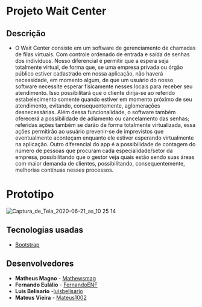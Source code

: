 # Projeto Wait Center
## Descrição
* O Wait Center consiste em um software de gerenciamento de chamadas de filas virtuais. Com controle ordenado de entrada e saída de senhas dos indivíduos. Nosso diferencial é permitir que a espera seja totalmente virtual, de forma que, se uma empresa privada ou órgão público estiver cadastrado em nossa aplicação, não haverá necessidade, em momento algum, de que um usuário do nosso software necessite esperar fisicamente nesses locais para receber seu atendimento. Isso possibilitará que o cliente dirija-se ao referido estabelecimento somente quando estiver em momento próximo de seu atendimento, evitando, consequentemente, aglomerações desnecessárias. Além dessa funcionalidade, o software também oferecerá a possibilidade de adiamento ou cancelamento das senhas; referidas ações também se darão de forma totalmente virtualizada, essa ações permitirão ao usuário prevenir-se de imprevistos que eventualmente aconteçam enquanto ele estiver esperando virtualmente na aplicação. Outro diferencial do app é a possibilidade de contagem do número de pessoas que procuram cada especialidade/setor da empresa, possibilitando que o gestor veja quais estão sendo suas áreas com maior demanda de clientes, possibilitando, consequentemente, melhorias contínuas nesses processos.
# Prototipo
![Captura_de_Tela_2020-06-21_as_10 25 14](https://user-images.githubusercontent.com/53982706/85225747-aeb27f80-b3a9-11ea-8504-e1f2ca516c55.png)



## Tecnologias usadas

* [Bootstrap](https://getbootstrap.com.br/)

## Desenvolvedores

* **Matheus Magno** - [Mathewsmag](https://github.com/Mathewsmag)
* **Fernando Eulálio** - [FernandoENF](https://github.com/FernandoENF)
* **Luis Belisario** -[luisbelisario](https://github.com/luisbelisario)
* **Mateus Vieira** - [Mateus1002](https://github.com/Mateus1002)

